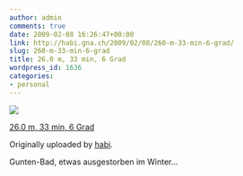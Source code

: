 ```yaml
---
author: admin
comments: true
date: 2009-02-08 16:26:47+00:00
link: http://habi.gna.ch/2009/02/08/260-m-33-min-6-grad/
slug: 260-m-33-min-6-grad
title: 26.0 m, 33 min, 6 Grad
wordpress_id: 1636
categories:
- personal
---
```



 [![](http://farm4.static.flickr.com/3267/3262916253_94d9b5945a_m.jpg)](http://www.flickr.com/photos/habi/3262916253/)
   

 
  [26.0 m, 33 min, 6 Grad](http://www.flickr.com/photos/habi/3262916253/)
    

  Originally uploaded by [habi](http://www.flickr.com/people/habi/).
 



Gunten-Bad, etwas ausgestorben im Winter...
  

